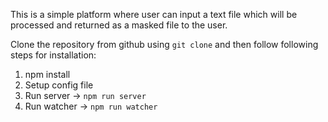 This is a simple platform where user can input a text file which will be processed and returned as a masked file to the user.

Clone the repository from github using `git clone` and then follow following steps for installation:

1) npm install
2) Setup config file
3) Run server -> `npm run server`
4) Run watcher -> `npm run watcher`